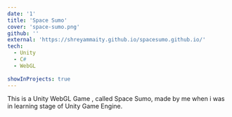 ```yaml
---
date: '1'
title: 'Space Sumo'
cover: 'space-sumo.png'
github: ''
external: 'https://shreyammaity.github.io/spacesumo.github.io/'
tech:
  - Unity
  - C#
  - WebGL
 
showInProjects: true
---
```


This is a Unity WebGL Game , called Space Sumo, made by me when i was in learning stage of Unity Game Engine.

